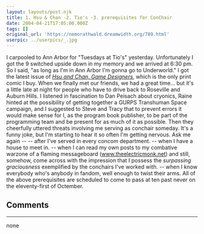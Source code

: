 ```yaml
---
layout: layouts/post.njk
title: 1. Hsu & Chan -2. Tio's -3. prerequisites for ConChair
date: 2004-04-21T17:05:00.000Z
tags: []
original_url: 'https://nemorathwald.dreamwidth.org/789.html'
userpic: ../userpics/_.jpg
---
```

I carpooled to Ann Arbor for "Tuesdays at Tio's" yesterday. Unfortunately I got the 9 switched upside down in my memory and we arrived at 6:30 pm. So I said, "as long as I'm in Ann Arbor I'm gonna go to Underworld." I got the latest issue of [_Hsu and Chan, Game Designers_](http://www.ape-law.com/evilmonkey/hsuchan.htm), which is the only print comic I buy. When we finally met our friends, we had a great time... but it's a little late at night for people who have to drive back to Roseville and Auburn Hills. I listened in fascination to Dan Peisach about cryonics, Raine hinted at the possibility of getting together a GURPS Transhuman Space campaign, and I suggested to Steve and Tracy that to prevent errors it would make sense for I, as the program book publisher, to be part of the programming team and be present for as much of it as possible. Then they cheerfully uttered threats involving me serving as conchair someday. It's a funny joke, but I'm starting to hear it so often I'm getting nervous. Ask me again -- -- after I've served in every concom department. -- when I have a house to meet in. -- when I can read my own posts to my combative warzone of a flaming messageboard (www.theelectricmonk.net) and still, somehow, come across with the impression that I possess the _surpassing graciousness_ exemplified by the conchairs I've worked with. -- when I know everybody who's anybody in fandom, well enough to twist their arms. All of the above prerequisites are scheduled to come to pass at ten past never on the eleventy-first of Octember.

## Comments

---

none
